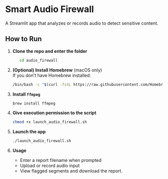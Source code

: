 #  Smart Audio Firewall

A Streamlit app that analyzes or records audio to detect sensitive content.

## How to Run

1. **Clone the repo and enter the folder**  
   ```bash
      cd audio_firewall
   ```

2. **(Optional) Install Homebrew** (macOS only)  
   If you don’t have Homebrew installed:  
   ```bash
   /bin/bash -c "$(curl -fsSL https://raw.githubusercontent.com/Homebrew/install/HEAD/install.sh)"
   ```

3. **Install `ffmpeg`**  
   ```bash
   brew install ffmpeg
   ```

4. **Give execution permission to the script**  
   ```bash
   chmod +x launch_audio_firewall.sh
   ```

5. **Launch the app**  
   ```bash
   ./launch_audio_firewall.sh
   ```

6. **Usage**  
   - Enter a report filename when prompted  
   - Upload or record audio input  
   - View flagged segments and download the report.